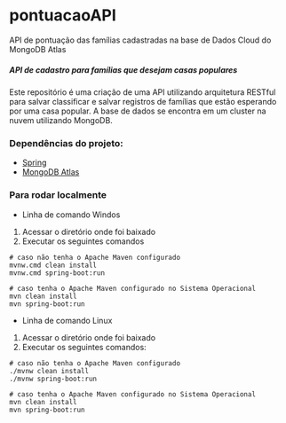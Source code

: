 # pontuacaoAPI
API de pontuação das famílias cadastradas na base de Dados Cloud do MongoDB Atlas

##### API de cadastro para famílias que desejam casas populares

Este repositório é uma criação de uma API utilizando arquitetura RESTful para salvar classificar e salvar registros
de famílias que estão esperando por uma casa popular. A base de dados se encontra em um cluster na nuvem utilizando 
MongoDB.

### Dependências do projeto:

- [Spring](https://spring.io/)
- [MongoDB Atlas](https://www.mongodb.com/cloud/atlas)

### Para rodar localmente
- Linha de comando Windos 
1. Acessar o diretório onde foi baixado
2. Executar os seguintes comandos
```
# caso não tenha o Apache Maven configurado
mvnw.cmd clean install
mvnw.cmd spring-boot:run

# caso tenha o Apache Maven configurado no Sistema Operacional
mvn clean install
mvn spring-boot:run
```

- Linha de comando Linux
1. Acessar o diretório onde foi baixado
2. Executar os seguintes comandos:

```
# caso não tenha o Apache Maven configurado
./mvnw clean install
./mvnw spring-boot:run

# caso tenha o Apache Maven configurado no Sistema Operacional
mvn clean install
mvn spring-boot:run
```
